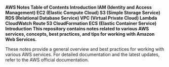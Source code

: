 **AWS Notes
Table of Contents
Introduction
IAM (Identity and Access Management)
EC2 (Elastic Compute Cloud)
S3 (Simple Storage Service)
RDS (Relational Database Service)
VPC (Virtual Private Cloud)
Lambda
CloudWatch
Route 53
CloudFormation
ECS (Elastic Container Service)
Introduction
This repository contains notes related to various AWS services, concepts, best practices, and tips for working with Amazon Web Services.**

These notes provide a general overview and best practices for working with various AWS services. For detailed documentation and the latest updates, refer to the AWS official documentation.
